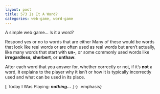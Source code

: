 ```yaml
---
layout: post
title: 573 Is It A Word?
categories: web-game, word-game
---
```

A simple web game… Is it a word?

Respond yes or no to words that are either Many of these would be words that look like real words or are often used as real words but aren’t actually, like many words that start with **un-**, or some commonly used words like **irregardless**, **sherbert**, or **unthaw**.

After each word that you answer for, whether correctly or not, if it’s **not** a word, it explains to the player why it isn’t or how it is typically incorrectly used and what can be used in its place.

[ Today I Was Playing: ***nothing...*** ]
{: .emphasis}